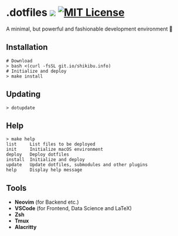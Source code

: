 # .dotfiles ![](https://img.shields.io/badge/platform-macOS-lightgray.svg) [![MIT License](http://img.shields.io/badge/license-MIT-green.svg?style=flat)](./doc/LICENSE.txt)

A minimal, but powerful and fashionable development environment :muscle:

## Installation

```shell
# Download
> bash <(curl -fsSL git.io/shikibu.info)
# Initialize and deploy
> make install
```

## Updating

```shell
> dotupdate
```

## Help

```shell
> make help
list     List files to be deployed
init     Initialize macOS environment
deploy   Deploy dotfiles
install  Initialize and deploy
update   Update dotfiles, submodules and other plugins
help     Display help message
```

## Tools
- **Neovim** (for Backend etc.)
- **VSCode** (for Frontend, Data Science and LaTeX)
- **Zsh**
- **Tmux**
- **Alacritty**
